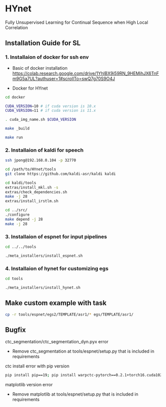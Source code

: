 # HYnet
Fully Unsupervised Learning for Continual Sequence when High Local Correlation

## Installation Guide for SL

### 1. Installaion of docker for ssh env
- Basic of docker installation
https://colab.research.google.com/drive/1YhIBX9i59RN_9HEMihJX6TnFm9G5a7UL?authuser=1#scrollTo=swQ7g70S9O4J

- Docker for HYnet
```bash
cd docker

CUDA_VERSION=10 # if cuda version is 10.x
CUDA_VERSION=11 # if cuda version is 11.x

. cuda_img_name.sh $CUDA_VERSION

make _build

make run
```

### 2. Installaion of kaldi for speech
```bash
ssh jpong@192.168.0.104 -p 32770

cd /path/to/HYnet/tools
git clone https://github.com/kaldi-asr/kaldi kaldi

cd kaldi/tools
extras/install_mkl.sh -s
extras/check_dependencies.sh
make -j 28
extras/install_irstlm.sh

cd ../src/
./configure
make depend -j 28
make -j 28
```

### 3. Installaion of espnet for input pipelines
```bash
cd ../../tools

./meta_installers/install_espnet.sh
```

### 4. Installaion of hynet for customizing egs
```bash
cd tools

./meta_installers/install_hynet.sh
```

## Make custom example with task
```bash
cp -r tools/espnet/egs2/TEMPLATE/asr1/* egs/TEMPLATE/asr1/
```

## Bugfix

ctc_segmentation/ctc_segmentation_dyn.pyx error
- Remove ctc_segmentation at tools/espnet/setup.py that is included in requirements

ctc install error with pip version
```bash
pip install pip==19; pip install warpctc-pytorch==0.2.1+torch16.cuda102
```

matplotlib version error
- Remove matplotlib at tools/espnet/setup.py that is included in requirements
